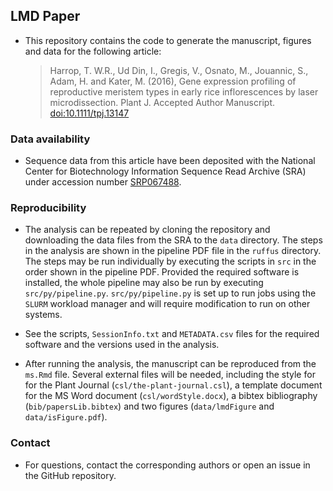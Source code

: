 ## LMD Paper

* This repository contains the code to generate the manuscript, figures and data for the following article:

    > Harrop, T. W.R., Ud Din, I., Gregis, V., Osnato, M., Jouannic, S., Adam, H. and Kater, M. (2016), Gene expression profiling of reproductive meristem types in early rice inflorescences by laser microdissection. Plant J. Accepted Author Manuscript. [doi:10.1111/tpj.13147](http://dx.doi.org/10.1111/tpj.13147)

### Data availability

* Sequence data from this article have been deposited with the National Center for Biotechnology Information Sequence Read Archive (SRA) under accession number [SRP067488](http://www.ncbi.nlm.nih.gov/sra/SRP067488).

### Reproducibility

* The analysis can be repeated by cloning the repository and downloading the data files from the SRA to the `data` directory. The steps in the analysis are shown in the pipeline PDF file in the `ruffus` directory. The steps may be run individually by executing the scripts in `src` in the order shown in the pipeline PDF. Provided the required software is installed, the whole pipeline may also be run by executing `src/py/pipeline.py`. `src/py/pipeline.py` is set up to run jobs using the `SLURM` workload manager and will require modification to run on other systems.

* See the scripts, `SessionInfo.txt` and `METADATA.csv` files for the required software and the versions used in the analysis.

* After running the analysis, the manuscript can be reproduced from the `ms.Rmd` file. Several external files will be needed, including the style for for the Plant Journal (`csl/the-plant-journal.csl`), a template document for the MS Word document (`csl/wordStyle.docx`), a bibtex bibliography (`bib/papersLib.bibtex`) and two figures (`data/lmdFigure` and `data/isFigure.pdf`).

### Contact

* For questions, contact the corresponding authors or open an issue in the GitHub repository.